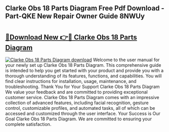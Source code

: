## Clarke Obs 18 Parts Diagram Free Pdf Download - Part-QKE New Repair Owner Guide 8NWUy

# <h2><a href="http://dfh7hw.blite.top/?on=Clarke+Obs+18+Parts+Diagram">🔗Download New 👉🔴 Clarke Obs 18 Parts Diagram</a></h2>

[![Clarke Obs 18 Parts Diagram download](https://i.imgur.com/lujVjoI.png)](http://dfh7hw.blite.top/?on=Clarke+Obs+18+Parts+Diagram)
Welcome to the user manual for your newly set up Clarke Obs 18 Parts Diagram. This comprehensive guide is intended to help you get started with your product and provide you with a thorough understanding of its features, functions, and capabilities. You will find clear instructions for installation, usage, maintenance, and troubleshooting. Thank You for Your Support Clarke Obs 18 Parts Diagram We value your feedback and are committed to providing exceptional customer service. Clarke Obs 18 Parts Diagram comes with an impressive collection of advanced features, including facial recognition, gesture control, customizable profiles, and automated tasks, all of which can be accessed and customized through the user interface. Your Success is Our Goal Clarke Obs 18 Parts Diagram. We are committed to ensuring your complete satisfaction.

